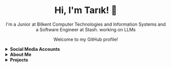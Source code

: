 <!-- Introduction -->
<h1 align="center">Hi, I'm Tarık! 👋</h1>
<p align="center">I'm a Junior at Bilkent Computer Technologies and Information Systems and a Software Engineer at Stash. working on LLMs</p>
<p align="center">Welcome to my GitHub profile!</p>

<details>
<summary>
  <strong>Social Media Accounts</strong>
</summary>

<p>Feel free to connect with me on LinkedIn or check out my other profiles below.</p>

<p>
  <a href="https://www.linkedin.com/in/tarik-anafarta/" target="_blank"><img src="https://img.shields.io/badge/LinkedIn-Connect-blue?logo=linkedin"></a>
  <a href="mailto:tarikanafarta@hotmail.com"><img src="https://img.shields.io/badge/Email-Send%20a%20Message-red"></a>
</p>
</details>

<details>
<summary>
  <strong>About Me</strong>
</summary>

<p>
  <strong>Software Engineer</strong><br>
  - Currently working at Stash.<br>
</p>
</details>

<details>
<summary>
  <strong>Projects</strong>
</summary>

<ul>
  <li><a href="https://github.com/TarikAnafarta/Java-Project" target="_blank">Java Project</a> - a Java-based library management system.</li>
  <li><a href="https://github.com/TarikAnafarta/HTML-Project" target="_blank">HTML Project</a> - a JS-based Crypto Trading Information System.</li>
  <li><a href="https://github.com/TarikAnafarta/256-Project" target="_blank">Backend Project</a> - a PHP based marketplace simulator.</li>
  <li><a href="https://github.com/TarikAnafarta/OpenGL-Project1" target="_blank">OpenGL-Project1</a> - a Simple OpenGL Project.</li>
  <li><a href="https://github.com/TarikAnafarta/OpenGL-Project2" target="_blank">OpenGL-Project2</a> - an Advanced OpenGL Project.</li>
</ul>
</details>
